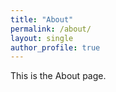 ```yaml
---
title: "About"
permalink: /about/
layout: single
author_profile: true
---
```


This is the About page.
